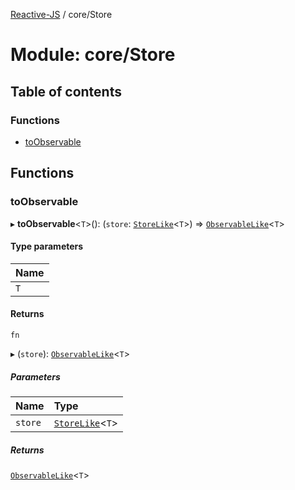 [Reactive-JS](../README.md) / core/Store

# Module: core/Store

## Table of contents

### Functions

- [toObservable](core_Store.md#toobservable)

## Functions

### toObservable

▸ **toObservable**<`T`\>(): (`store`: [`StoreLike`](../interfaces/core.StoreLike.md)<`T`\>) => [`ObservableLike`](../interfaces/core.ObservableLike.md)<`T`\>

#### Type parameters

| Name |
| :------ |
| `T` |

#### Returns

`fn`

▸ (`store`): [`ObservableLike`](../interfaces/core.ObservableLike.md)<`T`\>

##### Parameters

| Name | Type |
| :------ | :------ |
| `store` | [`StoreLike`](../interfaces/core.StoreLike.md)<`T`\> |

##### Returns

[`ObservableLike`](../interfaces/core.ObservableLike.md)<`T`\>
